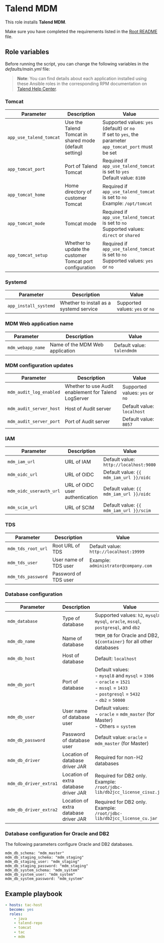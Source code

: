 # Talend MDM

This role installs **Talend MDM**.

Make sure you have completed the requirements listed in the [Root README](../../../README.md) file.

## Role variables

Before running the script, you can change the following variables in the *defaults/main.yml* file:

> **Note**: You can find details about each application installed using these Ansible roles in the corresponding RPM documentation on [Talend Help Center](https://help.talend.com/search/all?query=rpm&content-lang=en-US).

### Tomcat

| Parameter               | Description                                              | Value                                                                                                      |
| ----------------------- | -------------------------------------------------------- | ---------------------------------------------------------------------------------------------------------- |
| `app_use_talend_tomcat` | Use the Talend Tomcat in shared mode (default setting)   | Supported values: `yes` (default) or `no`<br/>If set to `yes`, the parameter `app_tomcat_port` must be set |
| `app_tomcat_port`       | Port of Talend Tomcat                                    | Required if `app_use_talend_tomcat` is set to `yes`<br/>Default value: `8180`                              |
| `app_tomcat_home`       | Home directory of customer Tomcat                        | Required if `app_use_talend_tomcat` is set to `no`<br/>Example: `/opt/tomcat`                              |
| `app_tomcat_mode`       | Tomcat mode                                              | Required if `app_use_talend_tomcat` is set to `no`<br/>Supported values: `direct` or `shared`              |
| `app_tomcat_setup`      | Whether to update the customer Tomcat port configuration | Required if `app_use_talend_tomcat` is set to `no`<br/>Supported values: `yes` or `no`                     |

### Systemd

| Parameter             | Description                             | Value                           |
| --------------------- | --------------------------------------- | ------------------------------- |
| `app_install_systemd` | Whether to install as a systemd service | Supported values: `yes` or `no` |

### MDM Web application name

| Parameter         | Description                     | Value                      |
| ----------------- | ------------------------------- | -------------------------- |
| `mdm_webapp_name` | Name of the MDM Web application | Default value: `talendmdm` |

### MDM configuration updates

| Parameter               | Description                                          | Value                           |
| ----------------------- | ---------------------------------------------------- | ------------------------------- |
| `mdm_audit_log_enabled`         | Whether to use Audit enablement for Talend LogServer | Supported values: `yes` or `no` |
| `mdm_audit_server_host` | Host of Audit server                                 | Default value: `localhost`      |
| `mdm_audit_server_port` | Port of Audit server                                 | Default value: `8057`           |

### IAM
| Parameter               | Description                     | Value                                   |
| ----------------------- | ------------------------------- | --------------------------------------- |
| `mdm_iam_url`           | URL of IAM                      | Default value: `http://localhost:9080`  |
| `mdm_oidc_url`          | URL of OIDC                     | Default value: `{{ mdm_iam_url }}/oidc` |
| `mdm_oidc_userauth_url` | URL of OIDC user authentication | Default value: `{{ mdm_iam_url }}/oidc` |
| `mdm_scim_url`          | URL of SCIM                     | Default value: `{{ mdm_iam_url }}/scim` |

### TDS
| Parameter          | Description           | Value                                   |
| ------------------ | --------------------- | --------------------------------------- |
| `mdm_tds_root_url` | Root URL of TDS       | Default value: `http://localhost:19999` |
| `mdm_tds_user`     | User name of TDS user | Example: `administrator@company.com`    |
| `mdm_tds_password` | Password of TDS user  |                                         |

### Database configuration

  | Parameter              | Description                           | Value                                                                                                                                                |
  | ---------------------- | ------------------------------------- | ---------------------------------------------------------------------------------------------------------------------------------------------------- |
  | `mdm_database`         | Type of database                      | Supported values: `h2`, `mysql8`, `mysql`, `oracle`, `mssql`, `postgresql`, and `db2`                                                                |
  | `mdm_db_name`          | Name of database                      | `TMDM_DB` for Oracle and DB2, `${container}` for all other databases                                                                                 |
  | `mdm_db_host`          | Host of database                      | Default: `localhost`                                                                                                                                 |
  | `mdm_db_port`          | Port of database                      | Default values:<br/>- `mysql8` and `mysql` = `3306`<br/>- `oracle` = `1521`<br/>- `mssql` = `1433`<br/>- `postgresql` = `5432`<br/>- `db2` = `50000` |
  | `mdm_db_user`          | User name of database user            | Default values:<br/>- `oracle` = `mdm_master` (for Master)<br/>- Others = `system`                                                                   |
  | `mdm_db_password`      | Password of database user             | Default value: `oracle` = `mdm_master` (for Master)                                                                                                  |
  | `mdm_db_driver`        | Location of database driver JAR       | Required for non-H2 databases                                                                                                                        |
  | `mdm_db_driver_extra1` | Location of extra database driver JAR | Required for DB2 only. Example:<br/>`/root/jdbc-lib/db2jcc_license_cisuz.jar`                                                                        |
  | `mdm_db_driver_extra2` | Location of extra database driver JAR | Required for DB2 only. Example:<br/>`/root/jdbc-lib/db2jcc_license_cu.jar`                                                                           |

### Database configuration for Oracle and DB2
  The following parameters configure Oracle and DB2 databases.
  ```
  mdm_db_schema: "mdm_master"
  mdm_db_staging_schema: "mdm_staging"
  mdm_db_staging_user: "mdm_staging"
  mdm_db_staging_password: "mdm_staging"
  mdm_db_system_schema: "mdm_system"
  mdm_db_system_user: "mdm_system"
  mdm_db_system_password: "mdm_system"
  ```



## Example playbook

```yaml
- hosts: tac-host
  become: yes
  roles:
    - java
    - talend-repo
    - tomcat
    - tac
    - mdm
```
